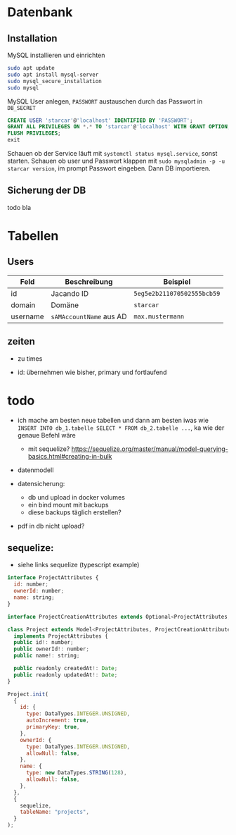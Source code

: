 # Datenbank

## Installation

MySQL installieren und einrichten

```sh
sudo apt update
sudo apt install mysql-server
sudo mysql_secure_installation
sudo mysql
```

MySQL User anlegen, `PASSWORT` austauschen durch das Passwort in `DB_SECRET`

```sql
CREATE USER 'starcar'@'localhost' IDENTIFIED BY 'PASSWORT';
GRANT ALL PRIVILEGES ON *.* TO 'starcar'@'localhost' WITH GRANT OPTION;
FLUSH PRIVILEGES;
exit
```

Schauen ob der Service läuft mit `systemctl status mysql.service`, sonst starten. Schauen ob user und Passwort klappen mit `sudo mysqladmin -p -u starcar version`, im prompt Passwort eingeben. Dann DB importieren.

## Sicherung der DB

todo bla

# Tabellen

## Users

| Feld     | Beschreibung            | Beispiel                   |
| -------- | ----------------------- | -------------------------- |
| id       | Jacando ID              | `5eg5e2b211070502555bcb59` |
| domain   | Domäne                  | `starcar`                  |
| username | `sAMAccountName` aus AD | `max.mustermann`           |

## zeiten

- zu times

- id: übernehmen wie bisher, primary und fortlaufend

# todo

- ich mache am besten neue tabellen und dann am besten iwas wie `INSERT INTO db_1.tabelle SELECT * FROM db_2.tabelle ...`, ka wie der genaue Befehl wäre

  - mit sequelize? https://sequelize.org/master/manual/model-querying-basics.html#creating-in-bulk

- datenmodell

- datensicherung:

  - db und upload in docker volumes
  - ein bind mount mit backups
  - diese backups täglich erstellen?

- pdf in db nicht upload?

## sequelize:

- siehe links sequelize (typescript example)

```js
interface ProjectAttributes {
  id: number;
  ownerId: number;
  name: string;
}

interface ProjectCreationAttributes extends Optional<ProjectAttributes, "id"> {}

class Project extends Model<ProjectAttributes, ProjectCreationAttributes>
  implements ProjectAttributes {
  public id!: number;
  public ownerId!: number;
  public name!: string;

  public readonly createdAt!: Date;
  public readonly updatedAt!: Date;
}

Project.init(
  {
    id: {
      type: DataTypes.INTEGER.UNSIGNED,
      autoIncrement: true,
      primaryKey: true,
    },
    ownerId: {
      type: DataTypes.INTEGER.UNSIGNED,
      allowNull: false,
    },
    name: {
      type: new DataTypes.STRING(128),
      allowNull: false,
    },
  },
  {
    sequelize,
    tableName: "projects",
  }
);
```
